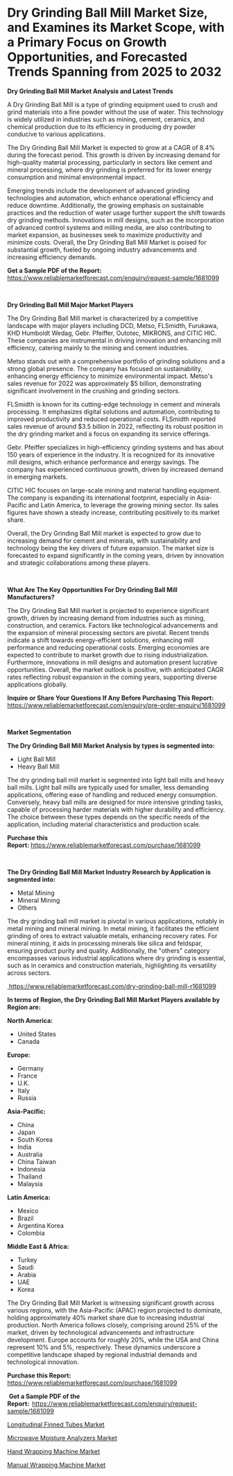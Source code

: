 <p><h1>Dry Grinding Ball Mill Market Size, and Examines its Market Scope, with a Primary Focus on Growth Opportunities, and Forecasted Trends Spanning from 2025 to 2032</h1></p><p><strong>Dry Grinding Ball Mill Market Analysis and Latest Trends</strong></p>
<p><p>A Dry Grinding Ball Mill is a type of grinding equipment used to crush and grind materials into a fine powder without the use of water. This technology is widely utilized in industries such as mining, cement, ceramics, and chemical production due to its efficiency in producing dry powder conducive to various applications.</p><p>The Dry Grinding Ball Mill Market is expected to grow at a CAGR of 8.4% during the forecast period. This growth is driven by increasing demand for high-quality material processing, particularly in sectors like cement and mineral processing, where dry grinding is preferred for its lower energy consumption and minimal environmental impact. </p><p>Emerging trends include the development of advanced grinding technologies and automation, which enhance operational efficiency and reduce downtime. Additionally, the growing emphasis on sustainable practices and the reduction of water usage further support the shift towards dry grinding methods. Innovations in mill designs, such as the incorporation of advanced control systems and milling media, are also contributing to market expansion, as businesses seek to maximize productivity and minimize costs. Overall, the Dry Grinding Ball Mill Market is poised for substantial growth, fueled by ongoing industry advancements and increasing efficiency demands.</p></p>
<p><strong>Get a Sample PDF of the Report:&nbsp;</strong> <a href="https://www.reliablemarketforecast.com/enquiry/request-sample/1681099?utm_campaign=1134&utm_medium=2&utm_source=Github&utm_content=ia&utm_term=22022025&utm_id=dry-grinding-ball-mill">https://www.reliablemarketforecast.com/enquiry/request-sample/1681099</a></p>
<p>&nbsp;</p>
<p><strong>Dry Grinding Ball Mill Major Market Players</strong></p>
<p><p>The Dry Grinding Ball Mill market is characterized by a competitive landscape with major players including DCD, Metso, FLSmidth, Furukawa, KHD Humboldt Wedag, Gebr. Pfeiffer, Outotec, MIKRONS, and CITIC HIC. These companies are instrumental in driving innovation and enhancing mill efficiency, catering mainly to the mining and cement industries.</p><p>Metso stands out with a comprehensive portfolio of grinding solutions and a strong global presence. The company has focused on sustainability, enhancing energy efficiency to minimize environmental impact. Metso's sales revenue for 2022 was approximately $5 billion, demonstrating significant involvement in the crushing and grinding sectors.</p><p>FLSmidth is known for its cutting-edge technology in cement and minerals processing. It emphasizes digital solutions and automation, contributing to improved productivity and reduced operational costs. FLSmidth reported sales revenue of around $3.5 billion in 2022, reflecting its robust position in the dry grinding market and a focus on expanding its service offerings.</p><p>Gebr. Pfeiffer specializes in high-efficiency grinding systems and has about 150 years of experience in the industry. It is recognized for its innovative mill designs, which enhance performance and energy savings. The company has experienced continuous growth, driven by increased demand in emerging markets.</p><p>CITIC HIC focuses on large-scale mining and material handling equipment. The company is expanding its international footprint, especially in Asia-Pacific and Latin America, to leverage the growing mining sector. Its sales figures have shown a steady increase, contributing positively to its market share.</p><p>Overall, the Dry Grinding Ball Mill market is expected to grow due to increasing demand for cement and minerals, with sustainability and technology being the key drivers of future expansion. The market size is forecasted to expand significantly in the coming years, driven by innovation and strategic collaborations among these players.</p></p>
<p>&nbsp;</p>
<p><strong>What Are The Key Opportunities For Dry Grinding Ball Mill Manufacturers?</strong></p>
<p><p>The Dry Grinding Ball Mill market is projected to experience significant growth, driven by increasing demand from industries such as mining, construction, and ceramics. Factors like technological advancements and the expansion of mineral processing sectors are pivotal. Recent trends indicate a shift towards energy-efficient solutions, enhancing mill performance and reducing operational costs. Emerging economies are expected to contribute to market growth due to rising industrialization. Furthermore, innovations in mill designs and automation present lucrative opportunities. Overall, the market outlook is positive, with anticipated CAGR rates reflecting robust expansion in the coming years, supporting diverse applications globally.</p></p>
<p><strong>Inquire or Share Your Questions If Any Before Purchasing This Report:</strong> <a href="https://www.reliablemarketforecast.com/enquiry/pre-order-enquiry/1681099?utm_campaign=1134&utm_medium=2&utm_source=Github&utm_content=ia&utm_term=22022025&utm_id=dry-grinding-ball-mill">https://www.reliablemarketforecast.com/enquiry/pre-order-enquiry/1681099</a></p>
<p>&nbsp;</p>
<p><strong>Market Segmentation</strong></p>
<p><strong>The Dry Grinding Ball Mill Market Analysis by types is segmented into:</strong></p>
<p><ul><li>Light Ball Mill</li><li>Heavy Ball Mill</li></ul></p>
<p><p>The dry grinding ball mill market is segmented into light ball mills and heavy ball mills. Light ball mills are typically used for smaller, less demanding applications, offering ease of handling and reduced energy consumption. Conversely, heavy ball mills are designed for more intensive grinding tasks, capable of processing harder materials with higher durability and efficiency. The choice between these types depends on the specific needs of the application, including material characteristics and production scale.</p></p>
<p><strong>Purchase this Report:&nbsp;</strong><a href="https://www.reliablemarketforecast.com/purchase/1681099?utm_campaign=1134&utm_medium=2&utm_source=Github&utm_content=ia&utm_term=22022025&utm_id=dry-grinding-ball-mill">https://www.reliablemarketforecast.com/purchase/1681099</a></p>
<p>&nbsp;</p>
<p><strong>The Dry Grinding Ball Mill Market Industry Research by Application is segmented into:</strong></p>
<p><ul><li>Metal Mining</li><li>Mineral Mining</li><li>Others</li></ul></p>
<p><p>The dry grinding ball mill market is pivotal in various applications, notably in metal mining and mineral mining. In metal mining, it facilitates the efficient grinding of ores to extract valuable metals, enhancing recovery rates. For mineral mining, it aids in processing minerals like silica and feldspar, ensuring product purity and quality. Additionally, the "others" category encompasses various industrial applications where dry grinding is essential, such as in ceramics and construction materials, highlighting its versatility across sectors.</p></p>
<p><a href="https://www.reliablemarketforecast.com/dry-grinding-ball-mill-r1681099?utm_campaign=1134&utm_medium=2&utm_source=Github&utm_content=ia&utm_term=22022025&utm_id=dry-grinding-ball-mill">&nbsp;https://www.reliablemarketforecast.com/dry-grinding-ball-mill-r1681099</a></p>
<p><strong>In terms of Region, the Dry Grinding Ball Mill Market Players available by Region are:</strong></p>
<p>
    <p> <strong> North America: </strong>
        <ul>
            <li>United States</li>
            <li>Canada</li>
        </ul>
        </p> 
    <p> <strong> Europe: </strong>
        <ul>
            <li>Germany</li>
            <li>France</li>
            <li>U.K.</li>
            <li>Italy</li>
            <li>Russia</li>
        </ul>
        </p> 
    <p> <strong> Asia-Pacific: </strong>
        <ul>
            <li>China</li>
            <li>Japan</li>
            <li>South Korea</li>
            <li>India</li>
            <li>Australia</li>
            <li>China Taiwan</li>
            <li>Indonesia</li>
            <li>Thailand</li>
            <li>Malaysia</li>
        </ul>
        </p> 
    <p> <strong> Latin America: </strong>
        <ul>
            <li>Mexico</li>
            <li>Brazil</li>
            <li>Argentina Korea</li>
            <li>Colombia</li>
        </ul>
        </p> 
    <p> <strong> Middle East & Africa: </strong>
        <ul>
            <li>Turkey</li>
            <li>Saudi</li>
            <li>Arabia</li>
            <li>UAE</li>
            <li>Korea</li>
        </ul>
    </p>
    </p>
<p><p>The Dry Grinding Ball Mill Market is witnessing significant growth across various regions, with the Asia-Pacific (APAC) region projected to dominate, holding approximately 40% market share due to increasing industrial production. North America follows closely, comprising around 25% of the market, driven by technological advancements and infrastructure development. Europe accounts for roughly 20%, while the USA and China represent 10% and 5%, respectively. These dynamics underscore a competitive landscape shaped by regional industrial demands and technological innovation.</p></p>
<p><strong>Purchase this Report: </strong><a href="https://www.reliablemarketforecast.com/purchase/1681099?utm_campaign=1134&utm_medium=2&utm_source=Github&utm_content=ia&utm_term=22022025&utm_id=dry-grinding-ball-mill">https://www.reliablemarketforecast.com/purchase/1681099</a></p>
<p>&nbsp;<strong>Get a Sample PDF of the Report:&nbsp;&nbsp;</strong><a href="https://www.reliablemarketforecast.com/enquiry/request-sample/1681099?utm_campaign=1134&utm_medium=2&utm_source=Github&utm_content=ia&utm_term=22022025&utm_id=dry-grinding-ball-mill">https://www.reliablemarketforecast.com/enquiry/request-sample/1681099</a></p>
<p><strong></strong></p>
<p><p><a href="https://github.com/dovbusmrking/Market-Research-Report-List-1/blob/main/longitudinal-finned-tubes-market.md?utm_campaign=1134&utm_medium=2&utm_source=Github&utm_content=ia&utm_term=22022025&utm_id=dry-grinding-ball-mill">Longitudinal Finned Tubes Market</a></p><p><a href="https://github.com/ghimergela93/Market-Research-Report-List-1/blob/main/microwave-moisture-analyzers-market.md?utm_campaign=1134&utm_medium=2&utm_source=Github&utm_content=ia&utm_term=22022025&utm_id=dry-grinding-ball-mill">Microwave Moisture Analyzers Market</a></p><p><a href="https://github.com/BryceTownsendr/Market-Research-Report-List-7/blob/main/hand-wrapping-machine-market.md?utm_campaign=1134&utm_medium=2&utm_source=Github&utm_content=ia&utm_term=22022025&utm_id=dry-grinding-ball-mill">Hand Wrapping Machine Market</a></p><p><a href="https://github.com/azetehhasle/Market-Research-Report-List-1/blob/main/manual-wrapping-machine-market.md?utm_campaign=1134&utm_medium=2&utm_source=Github&utm_content=ia&utm_term=22022025&utm_id=dry-grinding-ball-mill">Manual Wrapping Machine Market</a></p></p>